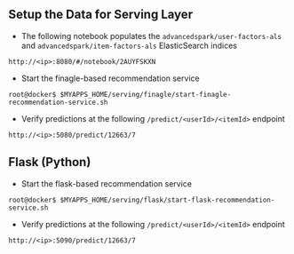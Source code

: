 ## Setup the Data for Serving Layer
* The following notebook populates the `advancedspark/user-factors-als` and `advancedspark/item-factors-als` ElasticSearch indices
```
http://<ip>:8080/#/notebook/2AUYFSKXN
```

* Start the finagle-based recommendation service
```
root@docker$ $MYAPPS_HOME/serving/finagle/start-finagle-recommendation-service.sh
```
* Verify predictions at the following `/predict/<userId>/<itemId>` endpoint
```
http://<ip>:5080/predict/12663/7
```

## Flask (Python)
* Start the flask-based recommendation service
```
root@docker$ $MYAPPS_HOME/serving/flask/start-flask-recommendation-service.sh
```
* Verify predictions at the following `/predict/<userId>/<itemId>` endpoint
```
http://<ip>:5090/predict/12663/7
```